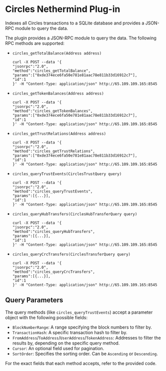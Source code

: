 # Circles Nethermind Plug-in
Indexes all Circles transactions to a SQLite database and provides a JSON-RPC module to query the data.

The plugin provides a JSON-RPC module to query the data. The following RPC methods are supported:

* `circles_getTotalBalance(Address address)`
    ```
    curl -X POST --data '{
    "jsonrpc":"2.0",
    "method":"circles_getTotalBalance",
    "params":["0xde374ece6fa50e781e81aac78e811b33d16912c7"],
    "id":1
    }' -H "Content-Type: application/json" http://65.109.109.165:8545
    ```

* `circles_getTokenBalances(Address address)`
    ```
    curl -X POST --data '{
    "jsonrpc":"2.0",
    "method":"circles_getTokenBalances",
    "params":["0xde374ece6fa50e781e81aac78e811b33d16912c7"],
    "id":1
    }' -H "Content-Type: application/json" http://65.109.109.165:8545
    ```

* `circles_getTrustRelations(Address address)`
    ```
    curl -X POST --data '{
    "jsonrpc":"2.0",
    "method":"circles_getTrustRelations",
    "params":["0xde374ece6fa50e781e81aac78e811b33d16912c7"],
    "id":1
    }' -H "Content-Type: application/json" http://65.109.109.165:8545
    ```

* `circles_queryTrustEvents(CirclesTrustQuery query)`
    ```
    curl -X POST --data '{
    "jsonrpc":"2.0",
    "method":"circles_queryTrustEvents",
    "params":[{...}],
    "id":1
    }' -H "Content-Type: application/json" http://65.109.109.165:8545
    ```

* `circles_queryHubTransfers(CirclesHubTransferQuery query)`
    ```
    curl -X POST --data '{
    "jsonrpc":"2.0",
    "method":"circles_queryHubTransfers",
    "params":[{...}],
    "id":1
    }' -H "Content-Type: application/json" http://65.109.109.165:8545
    ```

* `circles_queryCrcTransfers(CirclesTransferQuery query)`
    ```
    curl -X POST --data '{
    "jsonrpc":"2.0",
    "method":"circles_queryCrcTransfers",
    "params":[{...}],
    "id":1
    }' -H "Content-Type: application/json" http://65.109.109.165:8545
    ```

## Query Parameters

The query methods (like `circles_queryTrustEvents`) accept a parameter object with the following possible fields:

- `BlockNumberRange`: A range specifying the block numbers to filter by.
- `TransactionHash`: A specific transaction hash to filter by.
- `FromAddress`/`ToAddress`/`UserAddress`/`TokenAddress`: Addresses to filter the results by, depending on the specific query method.
- `Cursor`: An optional field used for pagination.
- `SortOrder`: Specifies the sorting order. Can be `Ascending` or `Descending`.

For the exact fields that each method accepts, refer to the provided code.
